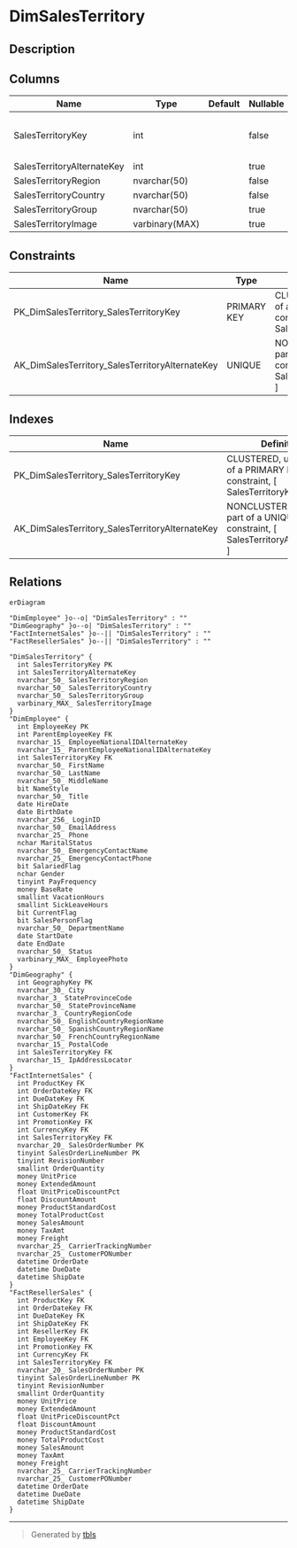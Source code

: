 # DimSalesTerritory

## Description

## Columns

| Name | Type | Default | Nullable | Children | Parents | Comment |
| ---- | ---- | ------- | -------- | -------- | ------- | ------- |
| SalesTerritoryKey | int |  | false | [DimEmployee](DimEmployee.md) [DimGeography](DimGeography.md) [FactInternetSales](FactInternetSales.md) [FactResellerSales](FactResellerSales.md) |  |  |
| SalesTerritoryAlternateKey | int |  | true |  |  |  |
| SalesTerritoryRegion | nvarchar(50) |  | false |  |  |  |
| SalesTerritoryCountry | nvarchar(50) |  | false |  |  |  |
| SalesTerritoryGroup | nvarchar(50) |  | true |  |  |  |
| SalesTerritoryImage | varbinary(MAX) |  | true |  |  |  |

## Constraints

| Name | Type | Definition |
| ---- | ---- | ---------- |
| PK_DimSalesTerritory_SalesTerritoryKey | PRIMARY KEY | CLUSTERED, unique, part of a PRIMARY KEY constraint, [ SalesTerritoryKey ] |
| AK_DimSalesTerritory_SalesTerritoryAlternateKey | UNIQUE | NONCLUSTERED, unique, part of a UNIQUE constraint, [ SalesTerritoryAlternateKey ] |

## Indexes

| Name | Definition |
| ---- | ---------- |
| PK_DimSalesTerritory_SalesTerritoryKey | CLUSTERED, unique, part of a PRIMARY KEY constraint, [ SalesTerritoryKey ] |
| AK_DimSalesTerritory_SalesTerritoryAlternateKey | NONCLUSTERED, unique, part of a UNIQUE constraint, [ SalesTerritoryAlternateKey ] |

## Relations

```mermaid
erDiagram

"DimEmployee" }o--o| "DimSalesTerritory" : ""
"DimGeography" }o--o| "DimSalesTerritory" : ""
"FactInternetSales" }o--|| "DimSalesTerritory" : ""
"FactResellerSales" }o--|| "DimSalesTerritory" : ""

"DimSalesTerritory" {
  int SalesTerritoryKey PK
  int SalesTerritoryAlternateKey
  nvarchar_50_ SalesTerritoryRegion
  nvarchar_50_ SalesTerritoryCountry
  nvarchar_50_ SalesTerritoryGroup
  varbinary_MAX_ SalesTerritoryImage
}
"DimEmployee" {
  int EmployeeKey PK
  int ParentEmployeeKey FK
  nvarchar_15_ EmployeeNationalIDAlternateKey
  nvarchar_15_ ParentEmployeeNationalIDAlternateKey
  int SalesTerritoryKey FK
  nvarchar_50_ FirstName
  nvarchar_50_ LastName
  nvarchar_50_ MiddleName
  bit NameStyle
  nvarchar_50_ Title
  date HireDate
  date BirthDate
  nvarchar_256_ LoginID
  nvarchar_50_ EmailAddress
  nvarchar_25_ Phone
  nchar MaritalStatus
  nvarchar_50_ EmergencyContactName
  nvarchar_25_ EmergencyContactPhone
  bit SalariedFlag
  nchar Gender
  tinyint PayFrequency
  money BaseRate
  smallint VacationHours
  smallint SickLeaveHours
  bit CurrentFlag
  bit SalesPersonFlag
  nvarchar_50_ DepartmentName
  date StartDate
  date EndDate
  nvarchar_50_ Status
  varbinary_MAX_ EmployeePhoto
}
"DimGeography" {
  int GeographyKey PK
  nvarchar_30_ City
  nvarchar_3_ StateProvinceCode
  nvarchar_50_ StateProvinceName
  nvarchar_3_ CountryRegionCode
  nvarchar_50_ EnglishCountryRegionName
  nvarchar_50_ SpanishCountryRegionName
  nvarchar_50_ FrenchCountryRegionName
  nvarchar_15_ PostalCode
  int SalesTerritoryKey FK
  nvarchar_15_ IpAddressLocator
}
"FactInternetSales" {
  int ProductKey FK
  int OrderDateKey FK
  int DueDateKey FK
  int ShipDateKey FK
  int CustomerKey FK
  int PromotionKey FK
  int CurrencyKey FK
  int SalesTerritoryKey FK
  nvarchar_20_ SalesOrderNumber PK
  tinyint SalesOrderLineNumber PK
  tinyint RevisionNumber
  smallint OrderQuantity
  money UnitPrice
  money ExtendedAmount
  float UnitPriceDiscountPct
  float DiscountAmount
  money ProductStandardCost
  money TotalProductCost
  money SalesAmount
  money TaxAmt
  money Freight
  nvarchar_25_ CarrierTrackingNumber
  nvarchar_25_ CustomerPONumber
  datetime OrderDate
  datetime DueDate
  datetime ShipDate
}
"FactResellerSales" {
  int ProductKey FK
  int OrderDateKey FK
  int DueDateKey FK
  int ShipDateKey FK
  int ResellerKey FK
  int EmployeeKey FK
  int PromotionKey FK
  int CurrencyKey FK
  int SalesTerritoryKey FK
  nvarchar_20_ SalesOrderNumber PK
  tinyint SalesOrderLineNumber PK
  tinyint RevisionNumber
  smallint OrderQuantity
  money UnitPrice
  money ExtendedAmount
  float UnitPriceDiscountPct
  float DiscountAmount
  money ProductStandardCost
  money TotalProductCost
  money SalesAmount
  money TaxAmt
  money Freight
  nvarchar_25_ CarrierTrackingNumber
  nvarchar_25_ CustomerPONumber
  datetime OrderDate
  datetime DueDate
  datetime ShipDate
}
```

---

> Generated by [tbls](https://github.com/k1LoW/tbls)
